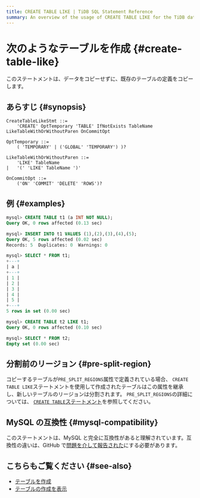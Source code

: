 ```yaml
---
title: CREATE TABLE LIKE | TiDB SQL Statement Reference
summary: An overview of the usage of CREATE TABLE LIKE for the TiDB database.
---
```


# 次のようなテーブルを作成 {#create-table-like}

このステートメントは、データをコピーせずに、既存のテーブルの定義をコピーします。

## あらすじ {#synopsis}

```ebnf+diagram
CreateTableLikeStmt ::=
    'CREATE' OptTemporary 'TABLE' IfNotExists TableName LikeTableWithOrWithoutParen OnCommitOpt

OptTemporary ::=
    ( 'TEMPORARY' | ('GLOBAL' 'TEMPORARY') )?

LikeTableWithOrWithoutParen ::=
    'LIKE' TableName
|   '(' 'LIKE' TableName ')'

OnCommitOpt ::=
    ('ON' 'COMMIT' 'DELETE' 'ROWS')?
```

## 例 {#examples}

```sql
mysql> CREATE TABLE t1 (a INT NOT NULL);
Query OK, 0 rows affected (0.13 sec)

mysql> INSERT INTO t1 VALUES (1),(2),(3),(4),(5);
Query OK, 5 rows affected (0.02 sec)
Records: 5  Duplicates: 0  Warnings: 0

mysql> SELECT * FROM t1;
+---+
| a |
+---+
| 1 |
| 2 |
| 3 |
| 4 |
| 5 |
+---+
5 rows in set (0.00 sec)

mysql> CREATE TABLE t2 LIKE t1;
Query OK, 0 rows affected (0.10 sec)

mysql> SELECT * FROM t2;
Empty set (0.00 sec)
```

## 分割前のリージョン {#pre-split-region}

コピーするテーブルが`PRE_SPLIT_REGIONS`属性で定義されている場合、 `CREATE TABLE LIKE`ステートメントを使用して作成されたテーブルはこの属性を継承し、新しいテーブルのリージョンは分割されます。 `PRE_SPLIT_REGIONS`の詳細については、 [`CREATE TABLE`ステートメント](/sql-statements/sql-statement-create-table.md)を参照してください。

## MySQL の互換性 {#mysql-compatibility}

このステートメントは、MySQL と完全に互換性があると理解されています。互換性の違いは、GitHub で[問題を介して報告された](https://github.com/pingcap/tidb/issues/new/choose)にする必要があります。

## こちらもご覧ください {#see-also}

-   [テーブルを作成](/sql-statements/sql-statement-create-table.md)
-   [テーブルの作成を表示](/sql-statements/sql-statement-show-create-table.md)
